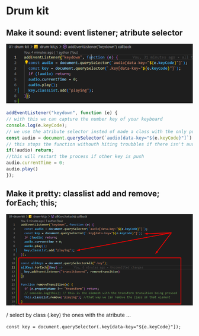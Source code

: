 # Drum kit

## Make it sound: event listener; atribute selector

![first attemp](./img/Screenshot_4.png)
```JavaScript
addEventListener("keydown", function (e) {
// with this we can capture the number key of your keyboard
console.log(e.keyCode);
// we use the atribute selector insted of made a class with the only purpose of use it as a selector
const audio = document.querySelector(`audio[data-key="${e.keyCode}"]`)
// this stops the function withouth hiting troubbles if there isn't audio etiquet
if(!audio) return;
//this will restart the process if other key is push
audio.currentTime = 0; 
audio.play()
});
```

## Make it pretty: classlist add and remove; forEach; this;

![first attemp classlist](./img/Screenshot_1.png)

/ select by class (.key) the ones with the atribute ...

`const key = document.querySelector(.key[data-key="${e.keyCode}"]);`
